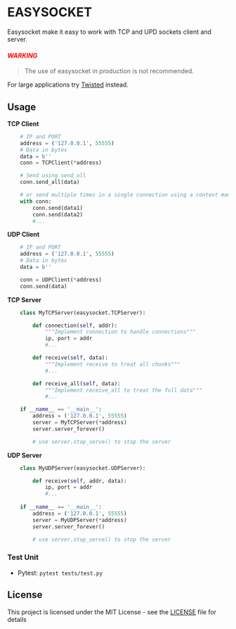# EASYSOCKET

Easysocket make it easy to work with TCP and UPD sockets client and server. 

#### <span style="color:red">*WARKING*</span>

> The use of easysocket in production is not recommended.

For large applications try [Twisted](https://twistedmatrix.com) instead.

## Usage


**TCP Client**
```python
    # IP and PORT
    address = ('127.0.0.1', 55555)
    # Data in bytes
    data = b''
    conn = TCPClient(*address)

    # Send using send_all
    conn.send_all(data)

    # or send multiple times in a single connection using a context manager
    with conn:
        conn.send(data1)
        conn.send(data2)
        #...
```

**UDP Client**
```python
    # IP and PORT
    address = ('127.0.0.1', 55555)
    # Data in bytes
    data = b''

    conn = UDPClient(*address)
    conn.send(data)
```

**TCP Server**
```python
    class MyTCPServer(easysocket.TCPServer):

        def connection(self, addr):
            """Implement connection to handle connections"""
            ip, port = addr
            #...

        def receive(self, data):
            """Implement receive to treat all chunks"""
            #...

        def receive_all(self, data):
            """Implement receive_all to treat the full data"""
            #...

    if __name__ == '__main__':
        address = ('127.0.0.1', 55555)
        server = MyTCPServer(*address)
        server.server_forever()

        # use server.stop_serve() to stop the server
```

**UDP Server**
```python
    class MyUDPServer(easysocket.UDPServer):

        def receive(self, addr, data):
            ip, port = addr
            #...
    
    if __name__ == '__main__':
        address = ('127.0.0.1', 55555)
        server = MyUDPServer(*address)
        server.server_forever()

        # use server.stop_serve() to stop the server
```

### Test Unit

- Pytest: `pytest tests/test.py`

## License

This project is licensed under the MIT License - see the [LICENSE](LICENSE) file for details